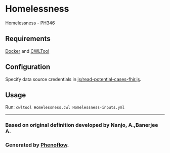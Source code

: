 # Homelessness

Homelessness - PH346

## Requirements

[Docker](https://docs.docker.com/install/) and [CWLTool](https://github.com/common-workflow-language/cwltool#install)

## Configuration

Specify data source credentials in [js/read-potential-cases-fhir.js](js/read-potential-cases-fhir.js).

## Usage

Run: `cwltool Homelessness.cwl Homelessness-inputs.yml`

***

### Based on original definition developed by Nanjo, A.,Banerjee A.
### Generated by [Phenoflow](https://kclhi.org/phenoflow).
